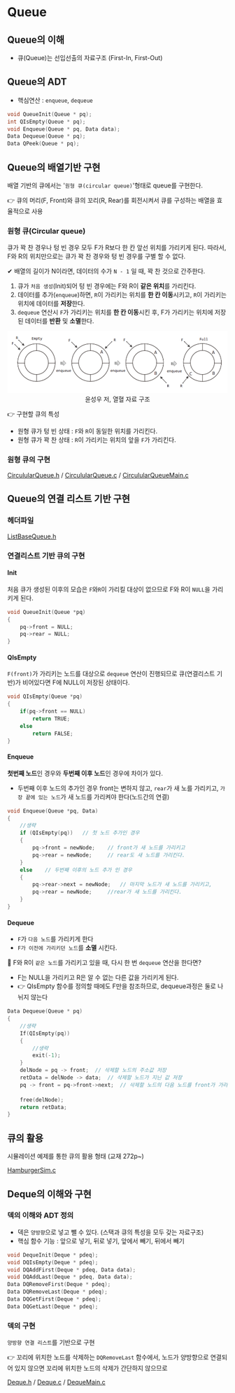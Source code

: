 #  Queue

## Queue의 이해

- 큐(Queue)는 선입선출의 자료구조 (First-In, First-Out)

## Queue의 ADT
- 핵심연산 :  `enqueue`, `dequeue` 
```c
void QueueInit(Queue * pq);
int QIsEmpty(Queue * pq);
void Enqueue(Queue * pq, Data data);
Data Dequeue(Queue * pq);
Data QPeek(Queue * pq);
```

## Queue의 배열기반 구현

배열 기반의 큐에서는 '`원형 큐(circular queue)`'형태로 queue를 구현한다.

👉 큐의 머리(F, Front)와 큐의 꼬리(R, Rear)를 회전시켜서 큐를 구성하는 배열을 효율적으로 사용

### 원형 큐(Circular queue)

큐가 꽉 찬 경우나 텅 빈 경우 모두 F가 R보다 한 칸 앞선 위치를 가리키게 된다. 따라서, F와 R의 위치만으로는 큐가 꽉 찬 경우와 텅 빈 경우를 구별 할 수 없다.

✔ 배열의 길이가 N이라면, 데이터의 수가 `N - 1` 일 때, 꽉 찬 것으로 간주한다.


1. 큐가 `처음 생성`(Init)되어 텅 빈 경우에는 F와 R이 **같은 위치**를 가리킨다. 
2. 데이터를 추가(`enqueue`)하면, `R`이 가리키는 위치를 **한 칸 이동**시키고, `R`이 가리키는 위치에 데이터를 **저장**한다.
3. `dequeue` 연산시 `F`가 가리키는 위치를 **한 칸 이동**시킨 후, F가 가리키는 위치에 저장된 데이터를 **반환** 및 **소멸**한다.

<p align="center"><img src="./images/1.png" alt="원형 큐"><br>윤성우 저, 열혈 자료 구조</p>

👉 구현할 큐의 특성

- 원형 큐가 텅 빈 상태 : `F`와 `R`이 동일한 위치를 가리킨다.
- 원형 큐가 꽉 찬 상태 : `R`이 가리키는 위치의 앞을 `F`가 가리킨다.

### 원형 큐의 구현

[CirculularQueue.h](./files/CircularQueue.h) / 
[CirculularQueue.c](./files/CircularQueue.c) / 
[CirculularQueueMain.c](./files/CircularQueueMain.c)

## Queue의 연결 리스트 기반 구현

### 헤더파일

[ListBaseQueue.h](./files/ListBaseQueue.h)

### 연결리스트 기반 큐의 구현

#### Init
처음 큐가 생성된 이후의 모습은 `F`와`R`이 가리킬 대상이 없으므로 F와 R이 `NULL`을 가리키게 된다.

```c
void QueueInit(Queue *pq)
{
    pq->front = NULL;
    pq->rear = NULL;
}
```

#### QIsEmpty
`F(front)`가 가리키는 노드를 대상으로 `dequeue` 연산이 진행되므로 큐(연결리스트 기반)가 비어있다면 F에 NULL이 저장된 상태이다.

```c
void QIsEmpty(Queue *pq)
{
    if(pq->front == NULL)
        return TRUE;
    else
        return FALSE;
}
```
#### Enqueue

**첫번째 노드**인 경우와 **두번째 이후 노드**인 경우에 차이가 있다. 

- 두번째 이후 노드의 추가인 경우 front는 변하지 않고, `rear`가 새 노를 가리키고, `가장 끝에 있는 노드`가 새 노드를 가리켜야 한다(노드간의 연결)

```c
void Enqueue(Queue *pq, Data)
{
    //생략
    if (QIsEmpty(pq))   // 첫 노드 추가인 경우
    {
        pq->front = newNode;    // front가 새 노드를 가리키고
        pq->rear = newNode;     // rear도 새 노드를 가리킨다.
    }
    else    // 두번째 이후의 노드 추가 인 경우
    {
        pq->rear->next = newNode;   // 마지막 노드가 새 노드를 가리키고,
        pq->rear = newNode;     //rear가 새 노드를 가리킨다.
    }
}
```

#### Dequeue

- `F`가 `다음 노드`를 가리키게 한다
- `F가 이전에 가리키던 노드`를 **소멸** 시킨다.

🤔 F와 R이 `같은 노드`를 가리키고 있을 때, 다시 한 번 `dequeue` 연산을 한다면? 

- F는 NULL을 가리키고 R은 알 수 없는 다른 값을 가리키게 된다. 
- 👉 QIsEmpty 함수를 정의할 때에도 F만을 참조하므로, dequeue과정은 둘로 나뉘지 않는다

```c
Data Dequeue(Queue * pq)
{
    //생략
    If(QIsEmpty(pq))
    {
        //생략
        exit(-1);
    }
    delNode = pq -> front;  // 삭제할 노드의 주소값 저장
    retData = delNode -> data;  // 삭제할 노드가 지닌 값 저장
    pq -> front = pq->front->next;  // 삭제할 노드의 다음 노드를 front가 가리키게 된다.

    free(delNode);
    return retData;
}
```

## 큐의 활용

시뮬레이션 예제를 통한 큐의 활용 형태 (교재 272p~)

[HamburgerSim.c](./files/HamburgerSim.c)

## Deque의 이해와 구현

### 덱의 이해와 ADT 정의

- 덱은 `양방향`으로 넣고 뺄 수 있다. 
(스택과 큐의 특성을 모두 갖는 자료구조)
- 핵심 함수 기능 : 앞으로 넣기, 뒤로 넣기, 앞에서 빼기, 뒤에서 빼기


```c
void DequeInit(Deque * pdeq);
void DQIsEmpty(Deque * pdeq);
void DQAddFirst(Deque * pdeq, Data data);
void DQAddLast(Deque * pdeq, Data data);
Data DQRemoveFirst(Deque * pdeq);
Data DQRemoveLast(Deque * pdeq);
Data DQGetFirst(Deque * pdeq);
Data DQGetLast(Deque * pdeq);
```

### 덱의 구현

`양방향 연결 리스트`를 기반으로 구현

👉 꼬리에 위치한 노드를 삭제하는 `DQRemoveLast` 함수에서, 노드가 양방향으로 연결되어 있지 않으면 꼬리에 위치한 노드의 삭제가 간단하지 않으므로

[Deque.h](./files/Deque.h) / [Deque.c](./files/Deque.c) / [DequeMain.c](./files/DequeMain.c)
